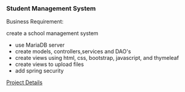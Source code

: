 ### Student Management System
Business Requirement:


create a school management system 
- use MariaDB server
- create models, controllers,services and DAO's
- create views using html, css, bootstrap, javascript, and thymeleaf
- create views to upload files
- add spring security




[Project Details](sms.pdf)